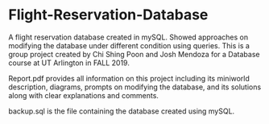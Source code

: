 # Flight-Reservation-Database
A flight reservation database created in mySQL. Showed approaches on modifying the database under different condition using queries. This is a group project created by Chi Shing Poon and Josh Mendoza for a Database course at UT Arlington in FALL 2019. 


Report.pdf provides all information on this project including its miniworld description, diagrams, prompts on modifying the database, and its solutions along with clear explanations and comments. 

backup.sql is the file containing the database created using mySQL. 
